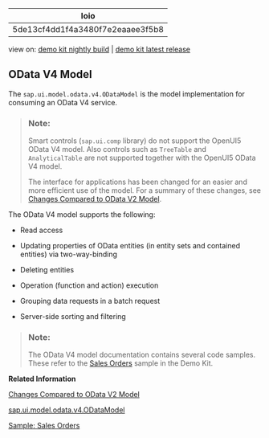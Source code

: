 <!-- loio5de13cf4dd1f4a3480f7e2eaaee3f5b8 -->

| loio |
| -----|
| 5de13cf4dd1f4a3480f7e2eaaee3f5b8 |

<div id="loio">

view on: [demo kit nightly build](https://openui5nightly.hana.ondemand.com/#/topic/5de13cf4dd1f4a3480f7e2eaaee3f5b8) | [demo kit latest release](https://openui5.hana.ondemand.com/#/topic/5de13cf4dd1f4a3480f7e2eaaee3f5b8)</div>

## OData V4 Model

The `sap.ui.model.odata.v4.ODataModel` is the model implementation for consuming an OData V4 service.

> ### Note:  
> Smart controls \(`sap.ui.comp` library\) do not support the OpenUI5 OData V4 model. Also controls such as `TreeTable` and `AnalyticalTable` are not supported together with the OpenUI5 OData V4 model.
> 
> The interface for applications has been changed for an easier and more efficient use of the model. For a summary of these changes, see [Changes Compared to OData V2 Model](Changes_Compared_to_OData_V2_Model_abd4d7c.md).

The OData V4 model supports the following:

-   Read access

-   Updating properties of OData entities \(in entity sets and contained entities\) via two-way-binding

-   Deleting entities

-   Operation \(function and action\) execution

-   Grouping data requests in a batch request

-   Server-side sorting and filtering


> ### Note:  
> The OData V4 model documentation contains several code samples. These refer to the [Sales Orders](https://openui5.hana.ondemand.com/explored.html#/sample/sap.ui.core.sample.odata.v4.SalesOrders/preview) sample in the Demo Kit.

**Related Information**  


[Changes Compared to OData V2 Model](Changes_Compared_to_OData_V2_Model_abd4d7c.md "This section outlines the main differences between the OData V2 and OData V4 models.")

[sap.ui.model.odata.v4.ODataModel](https://openui5.hana.ondemand.com/#docs/api/symbols/sap.ui.model.odata.v4.ODataModel.html)

[Sample: Sales Orders](https://openui5.hana.ondemand.com/explored.html#/sample/sap.ui.core.sample.odata.v4.SalesOrders/preview)

